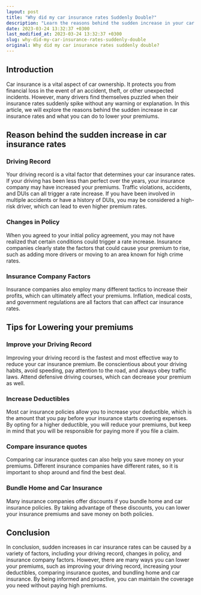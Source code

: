```yaml
---
layout: post
title: "Why did my car insurance rates Suddenly Double?"
description: "Learn the reasons behind the sudden increase in your car insurance rates and how to lower your premiums"
date: 2023-03-24 13:32:37 +0300
last_modified_at: 2023-03-24 13:32:37 +0300
slug: why-did-my-car-insurance-rates-suddenly-double
original: Why did my car insurance rates suddenly double?
---
```

## Introduction

Car insurance is a vital aspect of car ownership. It protects you from financial loss in the event of an accident, theft, or other unexpected incidents. However, many drivers find themselves puzzled when their insurance rates suddenly spike without any warning or explanation. In this article, we will explore the reasons behind the sudden increase in car insurance rates and what you can do to lower your premiums.

## Reason behind the sudden increase in car insurance rates

### Driving Record

Your driving record is a vital factor that determines your car insurance rates. If your driving has been less than perfect over the years, your insurance company may have increased your premiums. Traffic violations, accidents, and DUIs can all trigger a rate increase. If you have been involved in multiple accidents or have a history of DUIs, you may be considered a high-risk driver, which can lead to even higher premium rates.

### Changes in Policy

When you agreed to your initial policy agreement, you may not have realized that certain conditions could trigger a rate increase. Insurance companies clearly state the factors that could cause your premium to rise, such as adding more drivers or moving to an area known for high crime rates.

### Insurance Company Factors

Insurance companies also employ many different tactics to increase their profits, which can ultimately affect your premiums. Inflation, medical costs, and government regulations are all factors that can affect car insurance rates.

## Tips for Lowering your premiums

### Improve your Driving Record

Improving your driving record is the fastest and most effective way to reduce your car insurance premium. Be conscientious about your driving habits, avoid speeding, pay attention to the road, and always obey traffic laws. Attend defensive driving courses, which can decrease your premium as well.

### Increase Deductibles

Most car insurance policies allow you to increase your deductible, which is the amount that you pay before your insurance starts covering expenses. By opting for a higher deductible, you will reduce your premiums, but keep in mind that you will be responsible for paying more if you file a claim.

### Compare insurance quotes

Comparing car insurance quotes can also help you save money on your premiums. Different insurance companies have different rates, so it is important to shop around and find the best deal.

### Bundle Home and Car Insurance

Many insurance companies offer discounts if you bundle home and car insurance policies. By taking advantage of these discounts, you can lower your insurance premiums and save money on both policies.

## Conclusion

In conclusion, sudden increases in car insurance rates can be caused by a variety of factors, including your driving record, changes in policy, and insurance company factors. However, there are many ways you can lower your premiums, such as improving your driving record, increasing your deductibles, comparing insurance quotes, and bundling home and car insurance. By being informed and proactive, you can maintain the coverage you need without paying high premiums.